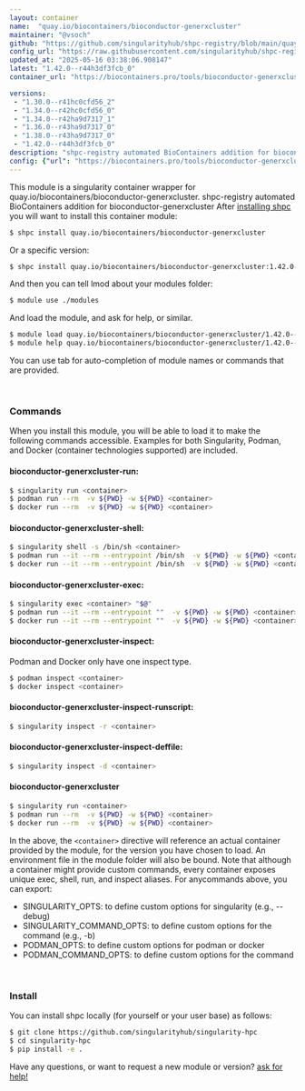```yaml
---
layout: container
name:  "quay.io/biocontainers/bioconductor-generxcluster"
maintainer: "@vsoch"
github: "https://github.com/singularityhub/shpc-registry/blob/main/quay.io/biocontainers/bioconductor-generxcluster/container.yaml"
config_url: "https://raw.githubusercontent.com/singularityhub/shpc-registry/main/quay.io/biocontainers/bioconductor-generxcluster/container.yaml"
updated_at: "2025-05-16 03:38:06.908147"
latest: "1.42.0--r44h3df3fcb_0"
container_url: "https://biocontainers.pro/tools/bioconductor-generxcluster"

versions:
 - "1.30.0--r41hc0cfd56_2"
 - "1.34.0--r42hc0cfd56_0"
 - "1.34.0--r42ha9d7317_1"
 - "1.36.0--r43ha9d7317_0"
 - "1.38.0--r43ha9d7317_0"
 - "1.42.0--r44h3df3fcb_0"
description: "shpc-registry automated BioContainers addition for bioconductor-generxcluster"
config: {"url": "https://biocontainers.pro/tools/bioconductor-generxcluster", "maintainer": "@vsoch", "description": "shpc-registry automated BioContainers addition for bioconductor-generxcluster", "latest": {"1.42.0--r44h3df3fcb_0": "sha256:c92ce029463e5d57e1f689714c9823ac118ffe053ac37e505dfd3aa2aca81b69"}, "tags": {"1.30.0--r41hc0cfd56_2": "sha256:f7efd6b08460fb73df4e389200b2ca8749c6d3807fa3eeaea4acd2553eba606d", "1.34.0--r42hc0cfd56_0": "sha256:efe76aaae4ee8c8d1a1799c3694dea5c43f4e80a0510f70826eb4517b99eac37", "1.34.0--r42ha9d7317_1": "sha256:c9189410c5923dd9a1725bf265e035d780daa698455e3d464e3ee5e662f8f9f8", "1.36.0--r43ha9d7317_0": "sha256:a028f506340e1458bbfe94a01c8525ae60dda0d55c3b38fb2814b74bcd272902", "1.38.0--r43ha9d7317_0": "sha256:11bef2376a8145df8756364b28c129b388ad0820dfc9ffba8d8c4412d09c8739", "1.42.0--r44h3df3fcb_0": "sha256:c92ce029463e5d57e1f689714c9823ac118ffe053ac37e505dfd3aa2aca81b69"}, "docker": "quay.io/biocontainers/bioconductor-generxcluster"}
---
```


This module is a singularity container wrapper for quay.io/biocontainers/bioconductor-generxcluster.
shpc-registry automated BioContainers addition for bioconductor-generxcluster
After [installing shpc](#install) you will want to install this container module:


```bash
$ shpc install quay.io/biocontainers/bioconductor-generxcluster
```

Or a specific version:

```bash
$ shpc install quay.io/biocontainers/bioconductor-generxcluster:1.42.0--r44h3df3fcb_0
```

And then you can tell lmod about your modules folder:

```bash
$ module use ./modules
```

And load the module, and ask for help, or similar.

```bash
$ module load quay.io/biocontainers/bioconductor-generxcluster/1.42.0--r44h3df3fcb_0
$ module help quay.io/biocontainers/bioconductor-generxcluster/1.42.0--r44h3df3fcb_0
```

You can use tab for auto-completion of module names or commands that are provided.

<br>

### Commands

When you install this module, you will be able to load it to make the following commands accessible.
Examples for both Singularity, Podman, and Docker (container technologies supported) are included.

#### bioconductor-generxcluster-run:

```bash
$ singularity run <container>
$ podman run --rm  -v ${PWD} -w ${PWD} <container>
$ docker run --rm  -v ${PWD} -w ${PWD} <container>
```

#### bioconductor-generxcluster-shell:

```bash
$ singularity shell -s /bin/sh <container>
$ podman run --it --rm --entrypoint /bin/sh  -v ${PWD} -w ${PWD} <container>
$ docker run --it --rm --entrypoint /bin/sh  -v ${PWD} -w ${PWD} <container>
```

#### bioconductor-generxcluster-exec:

```bash
$ singularity exec <container> "$@"
$ podman run --it --rm --entrypoint ""  -v ${PWD} -w ${PWD} <container> "$@"
$ docker run --it --rm --entrypoint ""  -v ${PWD} -w ${PWD} <container> "$@"
```

#### bioconductor-generxcluster-inspect:

Podman and Docker only have one inspect type.

```bash
$ podman inspect <container>
$ docker inspect <container>
```

#### bioconductor-generxcluster-inspect-runscript:

```bash
$ singularity inspect -r <container>
```

#### bioconductor-generxcluster-inspect-deffile:

```bash
$ singularity inspect -d <container>
```



#### bioconductor-generxcluster

```bash
$ singularity run <container>
$ podman run --rm  -v ${PWD} -w ${PWD} <container>
$ docker run --rm  -v ${PWD} -w ${PWD} <container>
```


In the above, the `<container>` directive will reference an actual container provided
by the module, for the version you have chosen to load. An environment file in the
module folder will also be bound. Note that although a container
might provide custom commands, every container exposes unique exec, shell, run, and
inspect aliases. For anycommands above, you can export:

 - SINGULARITY_OPTS: to define custom options for singularity (e.g., --debug)
 - SINGULARITY_COMMAND_OPTS: to define custom options for the command (e.g., -b)
 - PODMAN_OPTS: to define custom options for podman or docker
 - PODMAN_COMMAND_OPTS: to define custom options for the command

<br>

### Install

You can install shpc locally (for yourself or your user base) as follows:

```bash
$ git clone https://github.com/singularityhub/singularity-hpc
$ cd singularity-hpc
$ pip install -e .
```

Have any questions, or want to request a new module or version? [ask for help!](https://github.com/singularityhub/singularity-hpc/issues)